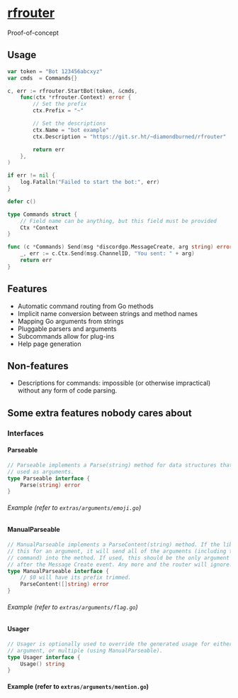 # [rfrouter](https://godoc.org/git.sr.ht/~diamondburned/rfrouter)

Proof-of-concept

## Usage

```go
var token = "Bot 123456abcxyz"
var cmds  = Commands{}

c, err := rfrouter.StartBot(token, &cmds,
	func(ctx *rfrouter.Context) error {
		// Set the prefix
		ctx.Prefix = "~"

		// Set the descriptions
		ctx.Name = "bot example"
		ctx.Description = "https://git.sr.ht/~diamondburned/rfrouter"

		return err
	},
)

if err != nil {
	log.Fatalln("Failed to start the bot:", err)
}

defer c()
```

```go
type Commands struct {
	// Field name can be anything, but this field must be provided
	Ctx *Context
}

func (c *Commands) Send(msg *discordgo.MessageCreate, arg string) error {
	_, err := c.Ctx.Send(msg.ChannelID, "You sent: " + arg)
	return err
}
```

## Features

- Automatic command routing from Go methods
- Implicit name conversion between strings and method names
- Mapping Go arguments from strings
- Pluggable parsers and arguments
- Subcommands allow for plug-ins
- Help page generation

## Non-features

- Descriptions for commands: impossible (or otherwise impractical) without any
	form of code parsing.

## Some extra features nobody cares about

### Interfaces

#### Parseable

```go
// Parseable implements a Parse(string) method for data structures that can be
// used as arguments.
type Parseable interface {
	Parse(string) error
}
```

###### Example (refer to `extras/arguments/emoji.go`)

#### ManualParseable

```go
// ManualParseable implements a ParseContent(string) method. If the library sees
// this for an argument, it will send all of the arguments (including the
// command) into the method. If used, this should be the only argument followed
// after the Message Create event. Any more and the router will ignore.
type ManualParseable interface {
	// $0 will have its prefix trimmed.
	ParseContent([]string) error
}
```

###### Example (refer to `extras/arguments/flag.go`)

#### Usager

```go
// Usager is optionally used to override the generated usage for either an
// argument, or multiple (using ManualParseable).
type Usager interface {
	Usage() string
}
```

#### Example (refer to `extras/arguments/mention.go`)
